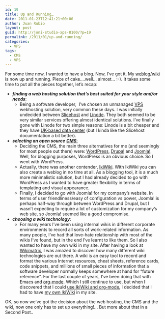```yaml
---
id: 19
title: Up and Running…
date: 2011-01-23T12:41:21+00:00
author: Juan Rubio
layout: post
guid: http://joni-studio-xps-8100/?p=19
permalink: /2011/01/up-and-running/
categories:
  - VPS
tags:
  - CMS
  - VPS
---
```

For some time now, I wanted to have a blog. Now, I&#8217;ve got it. My <a title="About" href="http://www.juanrubio.me/?page_id=2" target="_blank">weblog/wiki</a> is now up and running. Piece of cake&#8230;.well&#8230; almost&#8230; :-). It takes some time to put all the pieces together, let&#8217;s recap:

  * **_finding a web hosting solution that&#8217;s best suited for your style and/or needs_**: 
      * Being a software developer,  I&#8217;ve chosen an unmanaged <a title="Wikipedia:VPS" href="http://en.wikipedia.org/wiki/Virtual_private_server" target="_blank">VPS</a> webhosting solution, very common these days. I was initially undecided between <a title="www.slicehost.com/" href="http://www.slicehost.com/" target="_blank">Slicehost</a> and <a title="www.linode.com/" href="http://www.linode.com" target="_blank">Linode</a>. They both seemed to be very similar services offering almost identical solutions. I&#8217;ve finally gone with Linode for two simple reasons: Linode is a bit cheaper and they have <a title="linode-expands-into-europe" href="http://blog.linode.com/2009/12/07/linode-expands-into-europe/" target="_blank">UK-based data center</a> (but I kinda like the Slicehost documentation a bit better).
  * **_selecting an open source_** [**_CMS_**:](http://en.wikipedia.org/wiki/Content_management_system "Wikipedia:Content_management_system") 
      * Deciding the CMS, the main three alternatives for me (and seemingly for most people out there) were: <a title="http://wordpress.org/" href="http://wordpress.org/" target="_blank">WordPress</a>, <a title="http://drupal.org/" href="http://drupal.org/" target="_blank">Drupal</a> and [Joomla!](http://www.joomla.org/ "http://www.joomla.org/"). Well, for blogging purposes, WordPress is an obvious choice. So I went with WordPress.
      * Actually, there was another contender, <a title="http://ikiwiki.info/" href="http://ikiwiki.info/" target="_blank">IkiWiki</a>. With IkiWiki you can also create a weblog in no time at all. As a blogging tool, it is a much more minimalistic solution, but I had already decided to go with WordPress as I wanted to have greater flexibility in terms of templating and visual appearance.
      * Finally, I decided to go with Joomla! for my company&#8217;s website. In terms of user friendliness/easy of configuration vs power, Joomla! is perhaps half-way through between WordPress and Drupal, but I wasn&#8217;t expecting to require a lot of customization for my company&#8217;s web site, so Joomla! seemed like a good compromise.
  * **_choosing a wiki technology_**: 
      * For many years I&#8217;ve been using internal wikis in different corporate environments to record all sorts of work-related information. As many people, I&#8217;ve had that love-hate relationship with most of the wikis I&#8217;ve found, but in the end I&#8217;ve learnt to like them. So I also wanted to have my own wiki in my site. After having a look at <a title="http://www.wikimatrix.org/" href="http://www.wikimatrix.org/" target="_blank">Wikimatrix</a>, I was amazed to discover how many different wiki technologies are out there. A wiki is an easy tool to record and format the various Internet resources, cheat sheets, reference cards, code snippets, and millions of small pieces of information that a software developer normally keeps somewhere at hand for &#8220;future reference&#8221;. For the last couple of years, I&#8217;ve been doing that with Emacs and <a title="http://orgmode.org/" href="http://orgmode.org/" target="_blank">org-mode</a>. Which I still continue to use, but when I discovered that I could [use IkiWiki and org-mode](http://www.golden-gryphon.com/blog/manoj/blog/2008/06/08/Using_org-mode_with_Ikiwiki/ "Using org-mode with Ikiwiki"), I decided that I had to have <a title="http://www.juanrubio.me/wiki/" href="http://www.juanrubio.me/wiki/" target="_blank">my own IkiWiki</a> in my site.

OK, so now we&#8217;ve got the decision about the web hosting, the CMS and the wiki, now one only has to set up everything!&#8230; But more about that in a Second Post..
